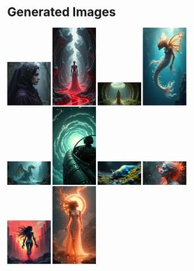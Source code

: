 # Generated Images



<img src="2025_06_23_01.png" width="100"/> <img src="2025_06_23_02.png" width="100"/> <img src="2025_06_23_03.png" width="100"/> <img src="2025_06_23_04.png" width="100"/> <img src="2025_06_23_05.png" width="100"/> <img src="2025_06_23_06.png" width="100"/> <img src="2025_06_23_07.png" width="100"/> <img src="2025_06_23_08.png" width="100"/> <img src="2025_06_23_09.png" width="100"/> <img src="2025_06_23_10.png" width="100"/>